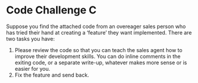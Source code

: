 # Code Challenge C

Suppose you find the attached code from an overeager sales person who has tried their hand at creating a ‘feature’ they want implemented. There are two tasks you have:
 
1. Please review the code so that you can teach the sales agent how to improve their development skills. You can do inline comments in the exiting code, or a separate write-up, whatever makes more sense or is easier for you.
2. Fix the feature and send back.
